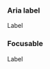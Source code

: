 ### Aria label

<scale-button aria-label="label">
  Label
</scale-button>

### Focusable

<scale-button focusable="false">
  Label
</scale-button>
